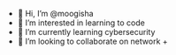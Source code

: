 - 👋 Hi, I’m @moogisha
- 👀 I’m interested in learning to code
- 🌱 I’m currently learning cybersecurity
- 💞️ I’m looking to collaborate on network +


<!---
moogisha/moogisha is a ✨ special ✨ repository because its `README.md` (this file) appears on your GitHub profile.
You can click the Preview link to take a look at your changes.
--->
